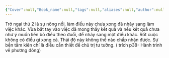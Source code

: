 ```yaml
---
{"Cover":null,"Book_name":null,"tags":null,"aliases":null,"author":null,"link":null,"dg-publish":true,"permalink":"/Book_ Reading 2024/Những câu nói hay trong sách/Sự nông nổi/","dgPassFrontmatter":true,"noteIcon":"2","created":"2023-12-15T06:59:27.713+07:00","updated":"2023-12-21T17:56:41.000+07:00"}
---
```


Trở ngại thứ 2 là sự nông nổi, làm điều này chưa xong đã nhảy sang làm việc khác. Vừa bắt tay vào việc đã mong thấy kết quả và nếu kết quả chưa như ý muốn liền bỏ điều theo đuổi, để nhảy sang một điều khác. Rốt cuộc không có điều gì xong cả. Thái độ này không thể nào chấp nhận được. Sự bền tâm kiên chí là điều cần thiết để chủ trị tư tưởng.
( trích p38- Hành trình về phương đông)